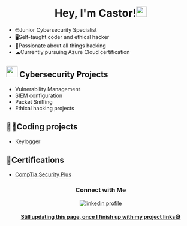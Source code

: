 <h1 align="center">Hey, I'm Castor!<img src="https://media.giphy.com/media/hvRJCLFzcasrR4ia7z/giphy.gif" width="28"></h1>

  * 🤓Junior Cybersecurity Specialist
  * 🖥Self-taught coder and ethical hacker
  * 👾Passionate about all things hacking
  * ☁Currently pursuing Azure Cloud certification
  

## <picture><img src = "https://github.com/7oSkaaa/7oSkaaa/blob/main/Images/about_me.gif?raw=true" width = 30px></picture> Cybersecurity Projects
  * Vulnerability Management
  * SIEM configuration
  * Packet Sniffing
  * Ethical hacking projects

    
## 👨‍💻Coding projects
  * Keylogger

    
## 📜Certifications
-  <a href="https://drive.google.com/file/d/1BPsiUToLswJCSdNgjiwAVpFBSjMcn6Kv/view?usp=sharing">CompTia Security Plus</a>

  

<h3 align='center'>Connect with Me</h3>

<div style="margin-top: 10px" align="center">
  <div>
    <a href=www.linkedin.com/in/castor-malicdem-4191252a3 target="_blank">
      <img src="https://img.shields.io/badge/Linkedin-blue" alt="linkedin profile">
  </div>

<h4>Still updating this page, once I finish up with my project links😅</h4>

